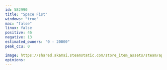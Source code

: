 ```yaml
---
id: 582990
title: "Space Fist"
windows: "true"
mac: "false"
linux: false
positive: 46
negative: 13
estimated_owners: "0 - 20000"
peak_ccu: 0

image: https://shared.akamai.steamstatic.com/store_item_assets/steam/apps/582990/header.jpg?t=1494465567
opinions:
---
```

